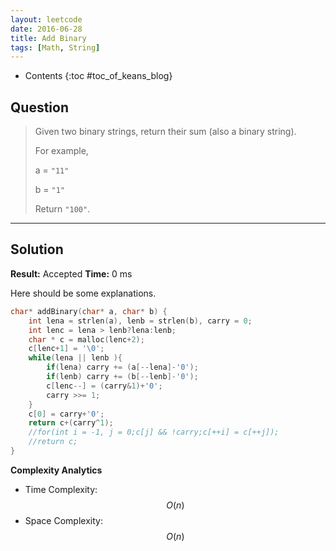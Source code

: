 ```yaml
---
layout: leetcode
date: 2016-06-28
title: Add Binary
tags: [Math, String]
---
```


* Contents
{:toc #toc_of_keans_blog}

## Question

> Given two binary strings, return their sum (also a binary string).
>
>For example,
>
>a = `"11"`
>
>b = `"1"`
>
>Return `"100"`.
>     

***

## Solution

**Result:** Accepted **Time:** 0 ms

Here should be some explanations.

```c
char* addBinary(char* a, char* b) {
    int lena = strlen(a), lenb = strlen(b), carry = 0;
    int lenc = lena > lenb?lena:lenb;
    char * c = malloc(lenc+2);
    c[lenc+1] = '\0';
    while(lena || lenb ){
        if(lena) carry += (a[--lena]-'0');
        if(lenb) carry += (b[--lenb]-'0');
        c[lenc--] = (carry&1)+'0';
        carry >>= 1;
    }
    c[0] = carry+'0';
    return c+(carry^1);
    //for(int i = -1, j = 0;c[j] && !carry;c[++i] = c[++j]);
    //return c;
}
```

**Complexity Analytics**

- Time Complexity: $$O(n)$$
- Space Complexity: $$O(n)$$
